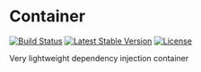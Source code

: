 # Container

[![Build Status](https://travis-ci.org/othercodes/container.svg?branch=master)](https://travis-ci.org/othercodes/container) [![Latest Stable Version](https://poser.pugx.org/othercode/container/v/stable)](https://packagist.org/packages/othercode/container) [![License](https://poser.pugx.org/othercode/container/license)](https://packagist.org/packages/othercode/container)

Very lightweight dependency injection container
